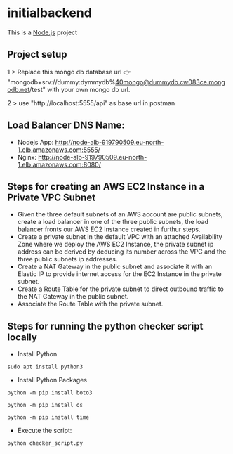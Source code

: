# initialbackend

This is a [Node.js](https://nodejs.org/) project 
​
## Project setup

1 > Replace this mongo db database url​ 👉 "mongodb+srv://dummy:dymmydb%40mongo@dummydb.cw083ce.mongodb.net/test" with your own mongo db url.

2 > use "http://localhost:5555/api" as base url in postman 

## Load Balancer DNS Name:
- Nodejs App: http://node-alb-919790509.eu-north-1.elb.amazonaws.com:5555/ 
- Nginx: http://node-alb-919790509.eu-north-1.elb.amazonaws.com:8080/ 

## Steps for creating an AWS EC2 Instance in a Private VPC Subnet
- Given the three default subnets of an AWS account are public subnets, create a load balancer in one of the three public subnets, the load balancer fronts our AWS EC2 Instance created in furthur steps.
- Create a private subnet in the default VPC with an attached Availability Zone where we deploy the AWS EC2 Instance, the private subnet ip address can be derived by deducing its number across the VPC and the three public subnets ip addresses.
- Create a NAT Gateway in the public subnet and associate it with an Elastic IP to provide internet access for the EC2 Instance in the private subnet.
- Create a Route Table for the private subnet to direct outbound traffic to the NAT Gateway in the public subnet.
- Associate the Route Table with the private subnet.

## Steps for running the python checker script locally
- Install Python 
```
sudo apt install python3 
```

- Install Python Packages 
```
python -m pip install boto3
```
```
python -m pip install os
```
```
python -m pip install time
```

- Execute the script:
```
python checker_script.py
```